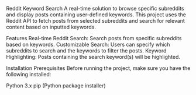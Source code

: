 Reddit Keyword Search
A real-time solution to browse specific subreddits and display posts containing user-defined keywords. This project uses the Reddit API to fetch posts from selected subreddits and search for relevant content based on inputted keywords.

Features
Real-time Reddit Search: Search posts from specific subreddits based on keywords.
Customizable Search: Users can specify which subreddits to search and the keywords to filter the posts.
Keyword Highlighting: Posts containing the search keyword(s) will be highlighted.

Installation
Prerequisites
Before running the project, make sure you have the following installed:

Python 3.x
pip (Python package installer)
